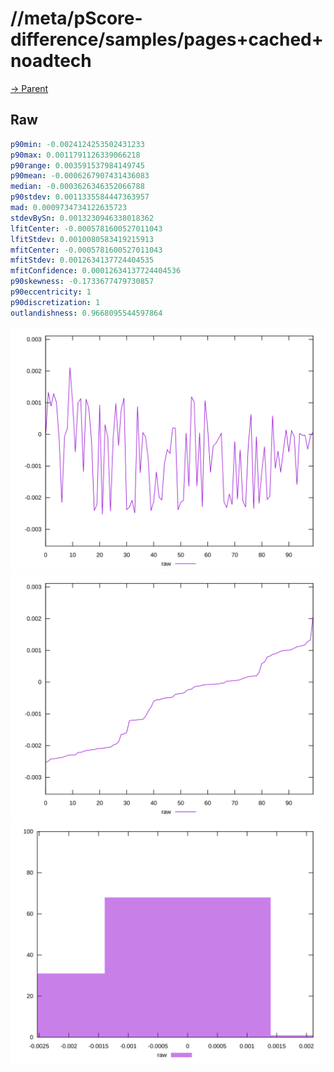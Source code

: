 
# //meta/pScore-difference/samples/pages+cached+noadtech

[→ Parent](../..)


## Raw


```yaml
p90min: -0.0024124253502431233
p90max: 0.0011791126339066218
p90range: 0.003591537984149745
p90mean: -0.0006267907431436083
median: -0.0003626346352066788
p90stdev: 0.0011335584447363957
mad: 0.0009734734122635723
stdevBySn: 0.0013230946338018362
lfitCenter: -0.0005781600527011043
lfitStdev: 0.0010080583419215913
mfitCenter: -0.0005781600527011043
mfitStdev: 0.0012634137724404535
mfitConfidence: 0.00012634137724404536
p90skewness: -0.1733677479730857
p90eccentricity: 1
p90discretization: 1
outlandishness: 0.9668095544597864

```

![PLOT: raw-values](./raw/values.svg)![PLOT: raw-sorted](./raw/sorted.svg)![PLOT: raw-histogram](./raw/histogram.svg)